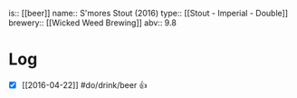 is:: [[beer]]
name:: S'mores Stout (2016)
type:: [[Stout - Imperial - Double]]
brewery:: [[Wicked Weed Brewing]]
abv:: 9.8

# Log
- [x] [[2016-04-22]] #do/drink/beer 👍
